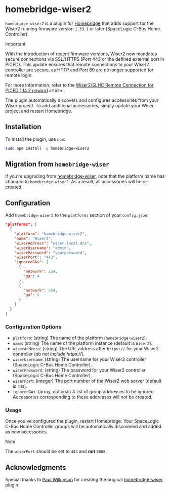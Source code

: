 # homebridge-wiser2

`homebridge-wiser2` is a plugin for [Homebridge](https://github.com/homebridge/homebridge) that adds support for the Wiser2 running firmware version `1.33.1` or later (SpaceLogic C-Bus Home Controller).

> [!IMPORTANT]  
> With the introduction of recent firmware versions, Wiser2 now mandates secure connections via SSL/HTTPS (Port 443 or the defined external port in PICED). This update ensures that remote connections to your Wiser2 controller are secure, as HTTP and Port 80 are no longer supported for remote login.
>
> For more information, refer to the [Wiser2/SLHC Remote Connection for PICED 1.14.2 onward](https://www.se.com/au/en/faqs/FAQ000256860/) article.

The plugin automatically discovers and configures accessories from your Wiser project. To add additional accessories, simply update your Wiser project and restart Homebridge.

## Installation

To install the plugin, use `npm`:

```bash
sudo npm install -g homebridge-wiser2
```

## Migration from `homebridge-wiser`

If you're upgrading from [homebridge-wiser](https://github.com/paulw11/homebridge-wiser), note that the platform name has changed to `homebridge-wiser2`. As a result, all accessories will be re-created.

## Configuration

Add `homebridge-wiser2` to the `platforms` section of your `config.json`:

```json
"platforms": [
  {
    "platform": "homebridge-wiser2",
    "name": "Wiser2",
    "wiserAddress": "wiser.local.dns",
    "wiserUsername": "admin",
    "wiserPassword": "yourpassword",
    "wiserPort": "443",
    "ignoredGAs": [
      {
        "network": 254,
        "ga": 4
      },
      {
        "network": 254,
        "ga": 5
      }
    ]
  }
]
```

### Configuration Options

- `platform`: (string) The name of the platform (`homebridge-wiser2`).
- `name`: (string) The name of the platform instance (default is `Wiser2`).
- `wiserAddress`: (string) The URL address after `https://` for your Wiser2 controller (_do not include https://_).
- `wiserUsername`: (string) The username for your Wiser2 controller (SpaceLogic C-Bus Home Controller).
- `wiserPassword`: (string) The password for your Wiser2 controller (SpaceLogic C-Bus Home Controller).
- `wiserPort`: (integer) The port number of the Wiser2 web server (default is `443`).
- `ignoredGAs`: (array, optional) A list of group addresses to be ignored. Accessories corresponding to these addresses will not be created.

### Usage

Once you've configured the plugin, restart Homebridge. Your SpaceLogic C-Bus Home Controller groups will be automatically discovered and added as new accessories.

> [!NOTE]
> The `wiserPort` should be set to `443` and **not** `8888`.

## Acknowledgments

Special thanks to [Paul Wilkinson](https://github.com/paulw11) for creating the original [homebridge-wiser](https://github.com/paulw11/homebridge-wiser) plugin.
